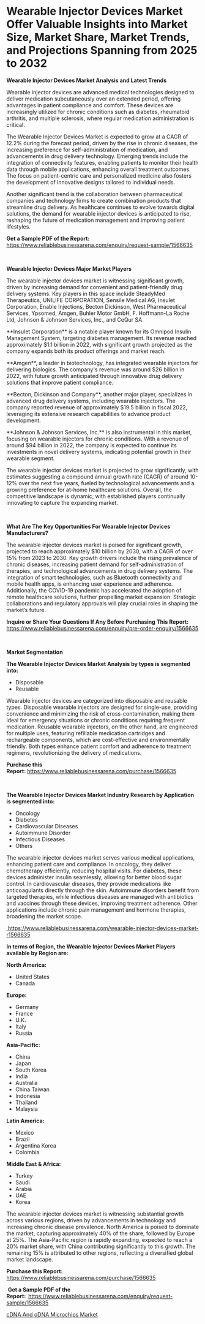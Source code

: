 <p><h1>Wearable Injector Devices Market Offer Valuable Insights into Market Size, Market Share, Market Trends, and Projections Spanning from 2025 to 2032</h1></p><p><strong>Wearable Injector Devices Market Analysis and Latest Trends</strong></p>
<p><p>Wearable injector devices are advanced medical technologies designed to deliver medication subcutaneously over an extended period, offering advantages in patient compliance and comfort. These devices are increasingly utilized for chronic conditions such as diabetes, rheumatoid arthritis, and multiple sclerosis, where regular medication administration is critical. </p><p>The Wearable Injector Devices Market is expected to grow at a CAGR of 12.2% during the forecast period, driven by the rise in chronic diseases, the increasing preference for self-administration of medication, and advancements in drug delivery technology. Emerging trends include the integration of connectivity features, enabling patients to monitor their health data through mobile applications, enhancing overall treatment outcomes. The focus on patient-centric care and personalized medicine also fosters the development of innovative designs tailored to individual needs.</p><p>Another significant trend is the collaboration between pharmaceutical companies and technology firms to create combination products that streamline drug delivery. As healthcare continues to evolve towards digital solutions, the demand for wearable injector devices is anticipated to rise, reshaping the future of medication management and improving patient lifestyles.</p></p>
<p><strong>Get a Sample PDF of the Report:&nbsp;</strong> <a href="https://www.reliablebusinessarena.com/enquiry/request-sample/1566635?utm_campaign=2805&utm_medium=2&utm_source=Github&utm_content=ia&utm_term=22032025&utm_id=wearable-injector-devices">https://www.reliablebusinessarena.com/enquiry/request-sample/1566635</a></p>
<p>&nbsp;</p>
<p><strong>Wearable Injector Devices Major Market Players</strong></p>
<p><p>The wearable injector devices market is witnessing significant growth, driven by increasing demand for convenient and patient-friendly drug delivery systems. Key players in this space include SteadyMed Therapeutics, UNILIFE CORPORATION, Sensile Medical AG, Insulet Corporation, Enable Injections, Becton Dickinson, West Pharmaceutical Services, Ypsomed, Amgen, Buhler Motor GmbH, F. Hoffmann-La Roche Ltd, Johnson & Johnson Services, Inc., and CeQur SA.</p><p>**Insulet Corporation** is a notable player known for its Omnipod Insulin Management System, targeting diabetes management. Its revenue reached approximately $1.1 billion in 2022, with significant growth projected as the company expands both its product offerings and market reach.</p><p>**Amgen**, a leader in biotechnology, has integrated wearable injectors for delivering biologics. The company's revenue was around $26 billion in 2022, with future growth anticipated through innovative drug delivery solutions that improve patient compliance.</p><p>**Becton, Dickinson and Company**, another major player, specializes in advanced drug delivery systems, including wearable injectors. The company reported revenue of approximately $19.5 billion in fiscal 2022, leveraging its extensive research capabilities to advance product development.</p><p>**Johnson & Johnson Services, Inc.** is also instrumental in this market, focusing on wearable injectors for chronic conditions. With a revenue of around $94 billion in 2022, the company is expected to continue its investments in novel delivery systems, indicating potential growth in their wearable segment.</p><p>The wearable injector devices market is projected to grow significantly, with estimates suggesting a compound annual growth rate (CAGR) of around 10-12% over the next five years, fueled by technological advancements and a growing preference for at-home healthcare solutions. Overall, the competitive landscape is dynamic, with established players continually innovating to capture the expanding market.</p></p>
<p>&nbsp;</p>
<p><strong>What Are The Key Opportunities For Wearable Injector Devices Manufacturers?</strong></p>
<p><p>The wearable injector devices market is poised for significant growth, projected to reach approximately $10 billion by 2030, with a CAGR of over 15% from 2023 to 2030. Key growth drivers include the rising prevalence of chronic diseases, increasing patient demand for self-administration of therapies, and technological advancements in drug delivery systems. The integration of smart technologies, such as Bluetooth connectivity and mobile health apps, is enhancing user experience and adherence. Additionally, the COVID-19 pandemic has accelerated the adoption of remote healthcare solutions, further propelling market expansion. Strategic collaborations and regulatory approvals will play crucial roles in shaping the market’s future.</p></p>
<p><strong>Inquire or Share Your Questions If Any Before Purchasing This Report:</strong> <a href="https://www.reliablebusinessarena.com/enquiry/pre-order-enquiry/1566635?utm_campaign=2805&utm_medium=2&utm_source=Github&utm_content=ia&utm_term=22032025&utm_id=wearable-injector-devices">https://www.reliablebusinessarena.com/enquiry/pre-order-enquiry/1566635</a></p>
<p>&nbsp;</p>
<p><strong>Market Segmentation</strong></p>
<p><strong>The Wearable Injector Devices Market Analysis by types is segmented into:</strong></p>
<p><ul><li>Disposable</li><li>Reusable</li></ul></p>
<p><p>Wearable injector devices are categorized into disposable and reusable types. Disposable wearable injectors are designed for single-use, providing convenience and minimizing the risk of cross-contamination, making them ideal for emergency situations or chronic conditions requiring frequent medication. Reusable wearable injectors, on the other hand, are engineered for multiple uses, featuring refillable medication cartridges and rechargeable components, which are cost-effective and environmentally friendly. Both types enhance patient comfort and adherence to treatment regimens, revolutionizing the delivery of medications.</p></p>
<p><strong>Purchase this Report:&nbsp;</strong><a href="https://www.reliablebusinessarena.com/purchase/1566635?utm_campaign=2805&utm_medium=2&utm_source=Github&utm_content=ia&utm_term=22032025&utm_id=wearable-injector-devices">https://www.reliablebusinessarena.com/purchase/1566635</a></p>
<p>&nbsp;</p>
<p><strong>The Wearable Injector Devices Market Industry Research by Application is segmented into:</strong></p>
<p><ul><li>Oncology</li><li>Diabetes</li><li>Cardiovascular Diseases</li><li>Autoimmune Disorder</li><li>Infectious Diseases</li><li>Others</li></ul></p>
<p><p>The wearable injector devices market serves various medical applications, enhancing patient care and compliance. In oncology, they deliver chemotherapy efficiently, reducing hospital visits. For diabetes, these devices administer insulin seamlessly, allowing for better blood sugar control. In cardiovascular diseases, they provide medications like anticoagulants directly through the skin. Autoimmune disorders benefit from targeted therapies, while infectious diseases are managed with antibiotics and vaccines through these devices, improving treatment adherence. Other applications include chronic pain management and hormone therapies, broadening the market scope.</p></p>
<p><a href="https://www.reliablebusinessarena.com/wearable-injector-devices-market-r1566635?utm_campaign=2805&utm_medium=2&utm_source=Github&utm_content=ia&utm_term=22032025&utm_id=wearable-injector-devices">&nbsp;https://www.reliablebusinessarena.com/wearable-injector-devices-market-r1566635</a></p>
<p><strong>In terms of Region, the Wearable Injector Devices Market Players available by Region are:</strong></p>
<p>
    <p> <strong> North America: </strong>
        <ul>
            <li>United States</li>
            <li>Canada</li>
        </ul>
        </p> 
    <p> <strong> Europe: </strong>
        <ul>
            <li>Germany</li>
            <li>France</li>
            <li>U.K.</li>
            <li>Italy</li>
            <li>Russia</li>
        </ul>
        </p> 
    <p> <strong> Asia-Pacific: </strong>
        <ul>
            <li>China</li>
            <li>Japan</li>
            <li>South Korea</li>
            <li>India</li>
            <li>Australia</li>
            <li>China Taiwan</li>
            <li>Indonesia</li>
            <li>Thailand</li>
            <li>Malaysia</li>
        </ul>
        </p> 
    <p> <strong> Latin America: </strong>
        <ul>
            <li>Mexico</li>
            <li>Brazil</li>
            <li>Argentina Korea</li>
            <li>Colombia</li>
        </ul>
        </p> 
    <p> <strong> Middle East & Africa: </strong>
        <ul>
            <li>Turkey</li>
            <li>Saudi</li>
            <li>Arabia</li>
            <li>UAE</li>
            <li>Korea</li>
        </ul>
    </p>
    </p>
<p><p>The wearable injector devices market is witnessing substantial growth across various regions, driven by advancements in technology and increasing chronic disease prevalence. North America is poised to dominate the market, capturing approximately 40% of the share, followed by Europe at 25%. The Asia-Pacific region is rapidly expanding, expected to reach a 20% market share, with China contributing significantly to this growth. The remaining 15% is attributed to other regions, reflecting a diversified global market landscape.</p></p>
<p><strong>Purchase this Report: </strong><a href="https://www.reliablebusinessarena.com/purchase/1566635?utm_campaign=2805&utm_medium=2&utm_source=Github&utm_content=ia&utm_term=22032025&utm_id=wearable-injector-devices">https://www.reliablebusinessarena.com/purchase/1566635</a></p>
<p>&nbsp;<strong>Get a Sample PDF of the Report:&nbsp;&nbsp;</strong><a href="https://www.reliablebusinessarena.com/enquiry/request-sample/1566635?utm_campaign=2805&utm_medium=2&utm_source=Github&utm_content=ia&utm_term=22032025&utm_id=wearable-injector-devices">https://www.reliablebusinessarena.com/enquiry/request-sample/1566635</a></p>
<p><strong></strong></p>
<p><p><a href="https://github.com/genayziben/Market-Research-Report-List-1/blob/main/cdna-and-odna-microchips-market.md?utm_campaign=2805&utm_medium=2&utm_source=Github&utm_content=ia&utm_term=22032025&utm_id=wearable-injector-devices">cDNA And oDNA Microchips Market</a></p></p>
